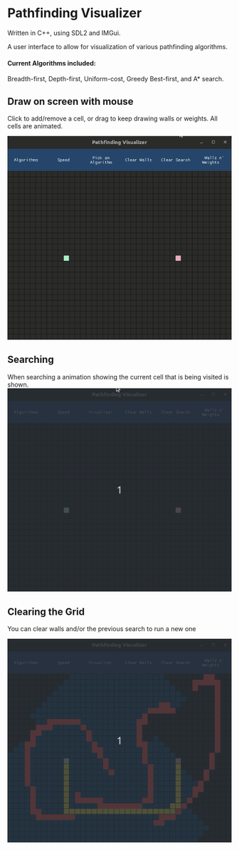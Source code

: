 # Pathfinding Visualizer
Written in C++, using SDL2 and IMGui.

A user interface to allow for visualization of various pathfinding algorithms.

#### Current Algorithms included:
Breadth-first, Depth-first, Uniform-cost, Greedy Best-first, and A* search.

## Draw on screen with mouse 
Click to add/remove a cell, or drag to keep drawing walls or weights.
All cells are animated.

![Draw](./gifs/draw_walls.gif)

## Searching 
When searching a animation showing the current cell that is being visited is shown.
![BFS](./gifs/BFS.gif)

## Clearing the Grid
You can clear walls and/or the previous search to run a new one

![DFS](./gifs/DFS.gif)

